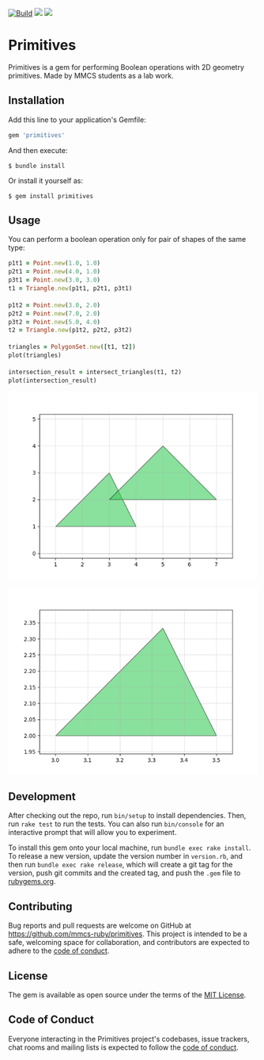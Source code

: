 [![Build](https://github.com/mmcs-ruby/primitives/actions/workflows/main.yml/badge.svg)](https://github.com/mmcs-ruby/primitives/actions/workflows/main.yml)
<a href="https://codeclimate.com/github/mmcs-ruby/primitives/maintainability"><img src="https://api.codeclimate.com/v1/badges/d424b22ca6482d937001/maintainability" /></a>
<a href="https://codeclimate.com/github/mmcs-ruby/primitives/test_coverage"><img src="https://api.codeclimate.com/v1/badges/d424b22ca6482d937001/test_coverage" /></a>

# Primitives

Primitives is a gem for performing Boolean operations with
2D geometry primitives. Made by MMCS students as a lab work.

## Installation

Add this line to your application's Gemfile:

```ruby
gem 'primitives'
```

And then execute:

    $ bundle install

Or install it yourself as:

    $ gem install primitives

## Usage

You can perform a boolean operation only for pair of shapes of the same type:

```ruby
p1t1 = Point.new(1.0, 1.0)
p2t1 = Point.new(4.0, 1.0)
p3t1 = Point.new(3.0, 3.0)
t1 = Triangle.new(p1t1, p2t1, p3t1)

p1t2 = Point.new(3.0, 2.0)
p2t2 = Point.new(7.0, 2.0)
p3t2 = Point.new(5.0, 4.0)
t2 = Triangle.new(p1t2, p2t2, p3t2)

triangles = PolygonSet.new([t1, t2])
plot(triangles)

intersection_result = intersect_triangles(t1, t2)
plot(intersection_result)
```

![triangles_example](docs/images/triangles_example.png)

![intersect_triangles_example](docs/images/intersect_triangles_example.png)

## Development

After checking out the repo, run `bin/setup` to install dependencies. Then, run `rake test` to run the tests. You can also run `bin/console` for an interactive prompt that will allow you to experiment.

To install this gem onto your local machine, run `bundle exec rake install`. To release a new version, update the version number in `version.rb`, and then run `bundle exec rake release`, which will create a git tag for the version, push git commits and the created tag, and push the `.gem` file to [rubygems.org](https://rubygems.org).

## Contributing

Bug reports and pull requests are welcome on GitHub at https://github.com/mmcs-ruby/primitives. This project is intended to be a safe, welcoming space for collaboration, and contributors are expected to adhere to the [code of conduct](https://github.com/[USERNAME]/primitives/blob/master/CODE_OF_CONDUCT.md).

## License

The gem is available as open source under the terms of the [MIT License](https://opensource.org/licenses/MIT).

## Code of Conduct

Everyone interacting in the Primitives project's codebases, issue trackers, chat rooms and mailing lists is expected to follow the [code of conduct](https://github.com/mmcs-ruby/primitives/blob/master/CODE_OF_CONDUCT.md).
